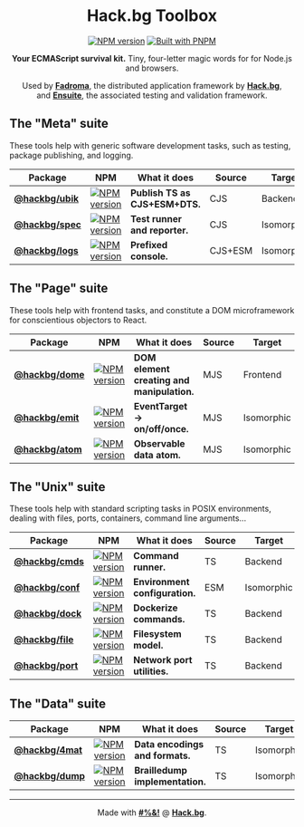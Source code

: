 <div align="center">

# Hack.bg Toolbox

[![NPM version](https://img.shields.io/npm/v/@hackbg/toolbox?color=9013fe&label=@hackbg/toolbox&style=for-the-badge)](https://www.npmjs.com/package/@hackbg/toolbox)
[![Built with PNPM](https://img.shields.io/badge/Built%20with-PNPM-%239013fe?style=for-the-badge)](https://pnpm.io)

**Your ECMAScript survival kit.** Tiny, four-letter magic words for for Node.js and browsers.

Used by [**Fadroma**](https://github.com/hackbg/fadroma), the distributed application framework by [**Hack.bg**](https://foss.hack.bg),<br>
and [**Ensuite**](https://github.com/hackbg/ensuite), the associated testing and validation framework.

</div>

## The "Meta" suite

These tools help with generic software development tasks,
such as testing, package publishing, and logging.

<div align="center">

|Package|NPM|What it does|Source|Target|
|---|---|---|---|---|
|[**@hackbg/ubik**](./ubik/README.md)|[![NPM version](https://img.shields.io/npm/v/@hackbg/ubik?color=9013fe&label=&style=for-the-badge)](https://www.npmjs.com/package/@hackbg/ubik)|**Publish TS as CJS+ESM+DTS.**  |CJS    |Backend   |
|[**@hackbg/spec**](./spec/README.md)|[![NPM version](https://img.shields.io/npm/v/@hackbg/spec?color=9013fe&label=&style=for-the-badge)](https://www.npmjs.com/package/@hackbg/spec)|**Test runner and reporter.**   |CJS    |Isomorphic|
|[**@hackbg/logs**](./logs/README.md)|[![NPM version](https://img.shields.io/npm/v/@hackbg/logs?color=9013fe&label=&style=for-the-badge)](https://www.npmjs.com/package/@hackbg/logs)|**Prefixed console.**           |CJS+ESM|Isomorphic|

</div>

## The "Page" suite

These tools help with frontend tasks, and constitute a
DOM microframework for conscientious objectors to React.

<div align="center">

|Package|NPM|What it does|Source|Target|
|---|---|---|---|---|
|[**@hackbg/dome**](./dome/README.md)|[![NPM version](https://img.shields.io/npm/v/@hackbg/dome?color=9013fe&label=&style=for-the-badge)](https://www.npmjs.com/package/@hackbg/dome)|**DOM element creating and manipulation.**|MJS|Frontend  |
|[**@hackbg/emit**](./emit/README.md)|[![NPM version](https://img.shields.io/npm/v/@hackbg/emit?color=9013fe&label=&style=for-the-badge)](https://www.npmjs.com/package/@hackbg/emit)|**EventTarget -> on/off/once.**           |MJS|Isomorphic|
|[**@hackbg/atom**](./atom/README.md)|[![NPM version](https://img.shields.io/npm/v/@hackbg/atom?color=9013fe&label=&style=for-the-badge)](https://www.npmjs.com/package/@hackbg/atom)|**Observable data atom.**                 |MJS|Isomorphic|

</div>

## The "Unix" suite

These tools help with standard scripting tasks in POSIX environments,
dealing with files, ports, containers, command line arguments...

<div align="center">

|Package|NPM|What it does|Source|Target|
|---|---|---|---|---|
|[**@hackbg/cmds**](./cmds/README.md)|[![NPM version](https://img.shields.io/npm/v/@hackbg/cmds?color=9013fe&label=&style=for-the-badge)](https://www.npmjs.com/package/@hackbg/cmds)|**Command runner.**             |TS     |Backend   |
|[**@hackbg/conf**](./conf/README.md)|[![NPM version](https://img.shields.io/npm/v/@hackbg/conf?color=9013fe&label=&style=for-the-badge)](https://www.npmjs.com/package/@hackbg/conf)|**Environment configuration.**  |ESM    |Isomorphic|
|[**@hackbg/dock**](./dock/README.md)|[![NPM version](https://img.shields.io/npm/v/@hackbg/dock?color=9013fe&label=&style=for-the-badge)](https://www.npmjs.com/package/@hackbg/dock)|**Dockerize commands.**         |TS     |Backend   |
|[**@hackbg/file**](./file/README.md)|[![NPM version](https://img.shields.io/npm/v/@hackbg/file?color=9013fe&label=&style=for-the-badge)](https://www.npmjs.com/package/@hackbg/file)|**Filesystem model.**           |TS     |Backend   |
|[**@hackbg/port**](./port/README.md)|[![NPM version](https://img.shields.io/npm/v/@hackbg/port?color=9013fe&label=&style=for-the-badge)](https://www.npmjs.com/package/@hackbg/port)|**Network port utilities.**     |TS     |Backend   |

</div>

## The "Data" suite

<div align="center">

|Package|NPM|What it does|Source|Target|
|---|---|---|---|---|
|[**@hackbg/4mat**](./4mat/README.md)|[![NPM version](https://img.shields.io/npm/v/@hackbg/4mat?color=9013fe&label=&style=for-the-badge)](https://www.npmjs.com/package/@hackbg/4mat)|**Data encodings and formats.** |TS     |Isomorphic|
|[**@hackbg/dump**](./dump/README.md)|[![NPM version](https://img.shields.io/npm/v/@hackbg/dump?color=9013fe&label=&style=for-the-badge)](https://www.npmjs.com/package/@hackbg/dump)|**Brailledump implementation.** |TS     |Isomorphic|

</div>

---

<div align="center">

Made with [**#%&!**](https://foss.hack.bg) @ [**Hack.bg**](https://hack.bg).

</div>
